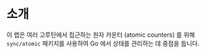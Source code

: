 # 소개

이 랩은 여러 고루틴에서 접근하는 원자 카운터 (atomic counters) 를 위해 `sync/atomic` 패키지를 사용하여 Go 에서 상태를 관리하는 데 중점을 둡니다.
